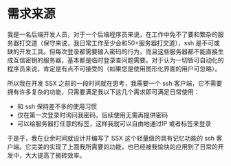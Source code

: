 # 需求来源

我是一名后端开发人员，对于一个后端程序员来说，在工作中免不了要和繁杂的服务器打交道（保守来说，我日常工作至少会和50+服务器打交道），ssh 是不可或缺的开发工具。但每次登录都需要输入密码的行为，而且这些服务器都不能直接生成互信密钥的服务器，基本都是临时登录查问题需要。对于认为一切皆可自动化的程序员来说，肯定是有点不可接受的（如果您是使用图形化界面的用户可忽略）。

所以我在开发 SSX 之前的一段时间就在思考，我需要一个 ssh 客户端，它不需要拥有许多复杂的功能，只需要满足我以下这几个需求即可满足日常使用：

- 和 ssh 保持差不多的使用习惯
- 仅在第一次登录时询问我密码，后续使用无需再提供密码
- 可以给服务器打任意的标签，这样我就可以自由地通过IP 或者标签来登录

于是乎，我在业余时间就设计并编写了 SSX 这个轻量级的具有记忆功能的 ssh 客户端。它完美的实现了上面我所需要的功能，也已经被我愉快的应用到了日常的开发中，大大提高了搬砖效率。
